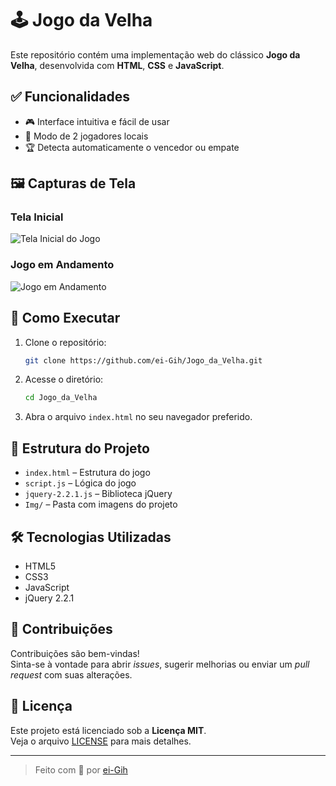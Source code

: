 
# 🕹️ Jogo da Velha

Este repositório contém uma implementação web do clássico **Jogo da Velha**, desenvolvida com **HTML**, **CSS** e **JavaScript**.

## ✅ Funcionalidades

- 🎮 Interface intuitiva e fácil de usar
- 👥 Modo de 2 jogadores locais
- 🏆 Detecta automaticamente o vencedor ou empate

## 🖼️ Capturas de Tela

### Tela Inicial
![Tela Inicial do Jogo](https://raw.githubusercontent.com/ei-Gih/Jogo_da_Velha/main/Img/tela_inicial.png)

### Jogo em Andamento
![Jogo em Andamento](https://raw.githubusercontent.com/ei-Gih/Jogo_da_Velha/main/Img/jogo_em_andamento.png)

## 🚀 Como Executar

1. Clone o repositório:
   ```bash
   git clone https://github.com/ei-Gih/Jogo_da_Velha.git
   ```

2. Acesse o diretório:
   ```bash
   cd Jogo_da_Velha
   ```

3. Abra o arquivo `index.html` no seu navegador preferido.

## 📁 Estrutura do Projeto

- `index.html` – Estrutura do jogo
- `script.js` – Lógica do jogo
- `jquery-2.2.1.js` – Biblioteca jQuery
- `Img/` – Pasta com imagens do projeto

## 🛠️ Tecnologias Utilizadas

- HTML5  
- CSS3  
- JavaScript  
- jQuery 2.2.1

## 🤝 Contribuições

Contribuições são bem-vindas!  
Sinta-se à vontade para abrir *issues*, sugerir melhorias ou enviar um *pull request* com suas alterações.

## 📄 Licença

Este projeto está licenciado sob a **Licença MIT**.  
Veja o arquivo [LICENSE](LICENSE) para mais detalhes.

---

> Feito com 💙 por [ei-Gih](https://github.com/ei-Gih)
